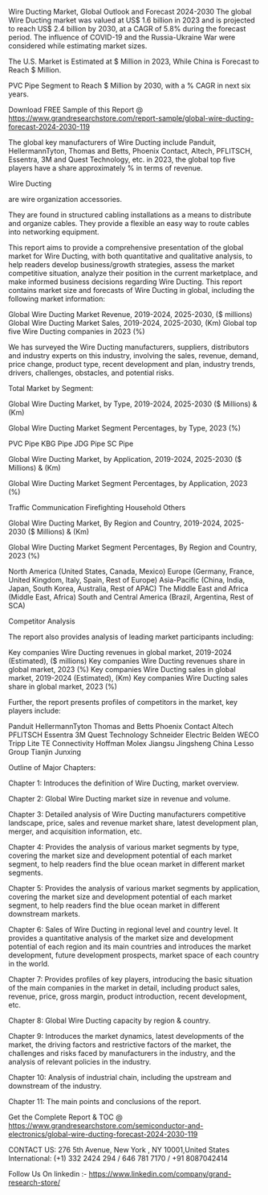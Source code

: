 Wire Ducting Market, Global Outlook and Forecast 2024-2030
The global Wire Ducting market was valued at US$ 1.6 billion in 2023 and is projected to reach US$ 2.4 billion by 2030, at a CAGR of 5.8% during the forecast period. The influence of COVID-19 and the Russia-Ukraine War were considered while estimating market sizes.

The U.S. Market is Estimated at $ Million in 2023, While China is Forecast to Reach $ Million.

PVC Pipe Segment to Reach $ Million by 2030, with a % CAGR in next six years.

Download FREE Sample of this Report @ https://www.grandresearchstore.com/report-sample/global-wire-ducting-forecast-2024-2030-119

The global key manufacturers of Wire Ducting include Panduit, HellermannTyton, Thomas and Betts, Phoenix Contact, Altech, PFLITSCH, Essentra, 3M and Quest Technology, etc. in 2023, the global top five players have a share approximately % in terms of revenue.

Wire Ducting

are wire organization accessories.

They are found in structured cabling installations as a means to distribute and organize cables. They provide a flexible an easy way to route cables into networking equipment.

This report aims to provide a comprehensive presentation of the global market for Wire Ducting, with both quantitative and qualitative analysis, to help readers develop business/growth strategies, assess the market competitive situation, analyze their position in the current marketplace, and make informed business decisions regarding Wire Ducting. This report contains market size and forecasts of Wire Ducting in global, including the following market information:

Global Wire Ducting Market Revenue, 2019-2024, 2025-2030, ($ millions)
Global Wire Ducting Market Sales, 2019-2024, 2025-2030, (Km)
Global top five Wire Ducting companies in 2023 (%)

We has surveyed the Wire Ducting manufacturers, suppliers, distributors and industry experts on this industry, involving the sales, revenue, demand, price change, product type, recent development and plan, industry trends, drivers, challenges, obstacles, and potential risks.

Total Market by Segment:

Global Wire Ducting Market, by Type, 2019-2024, 2025-2030 ($ Millions) & (Km)

Global Wire Ducting Market Segment Percentages, by Type, 2023 (%)

PVC Pipe
KBG Pipe
JDG Pipe
SC Pipe

Global Wire Ducting Market, by Application, 2019-2024, 2025-2030 ($ Millions) & (Km)

Global Wire Ducting Market Segment Percentages, by Application, 2023 (%)

Traffic
Communication
Firefighting
Household
Others

Global Wire Ducting Market, By Region and Country, 2019-2024, 2025-2030 ($ Millions) & (Km)

Global Wire Ducting Market Segment Percentages, By Region and Country, 2023 (%)

North America (United States, Canada, Mexico)
Europe (Germany, France, United Kingdom, Italy, Spain, Rest of Europe)
Asia-Pacific (China, India, Japan, South Korea, Australia, Rest of APAC)
The Middle East and Africa (Middle East, Africa)
South and Central America (Brazil, Argentina, Rest of SCA)

Competitor Analysis

The report also provides analysis of leading market participants including:

Key companies Wire Ducting revenues in global market, 2019-2024 (Estimated), ($ millions)
Key companies Wire Ducting revenues share in global market, 2023 (%)
Key companies Wire Ducting sales in global market, 2019-2024 (Estimated), (Km)
Key companies Wire Ducting sales share in global market, 2023 (%)

Further, the report presents profiles of competitors in the market, key players include:

Panduit
HellermannTyton
Thomas and Betts
Phoenix Contact
Altech
PFLITSCH
Essentra
3M
Quest Technology
Schneider Electric
Belden
WECO
Tripp Lite
TE Connectivity
Hoffman
Molex
Jiangsu Jingsheng
China Lesso Group
Tianjin Junxing

Outline of Major Chapters:

Chapter 1: Introduces the definition of Wire Ducting, market overview.

Chapter 2: Global Wire Ducting market size in revenue and volume.

Chapter 3: Detailed analysis of Wire Ducting manufacturers competitive landscape, price, sales and revenue market share, latest development plan, merger, and acquisition information, etc.

Chapter 4: Provides the analysis of various market segments by type, covering the market size and development potential of each market segment, to help readers find the blue ocean market in different market segments.

Chapter 5: Provides the analysis of various market segments by application, covering the market size and development potential of each market segment, to help readers find the blue ocean market in different downstream markets.

Chapter 6: Sales of Wire Ducting in regional level and country level. It provides a quantitative analysis of the market size and development potential of each region and its main countries and introduces the market development, future development prospects, market space of each country in the world.

Chapter 7: Provides profiles of key players, introducing the basic situation of the main companies in the market in detail, including product sales, revenue, price, gross margin, product introduction, recent development, etc.

Chapter 8: Global Wire Ducting capacity by region & country.

Chapter 9: Introduces the market dynamics, latest developments of the market, the driving factors and restrictive factors of the market, the challenges and risks faced by manufacturers in the industry, and the analysis of relevant policies in the industry.

Chapter 10: Analysis of industrial chain, including the upstream and downstream of the industry.

Chapter 11: The main points and conclusions of the report.

Get the Complete Report & TOC @ https://www.grandresearchstore.com/semiconductor-and-electronics/global-wire-ducting-forecast-2024-2030-119

CONTACT US:
276 5th Avenue, New York , NY 10001,United States
International: (+1) 332 2424 294 / 646 781 7170 / +91 8087042414

Follow Us On linkedin :- https://www.linkedin.com/company/grand-research-store/
